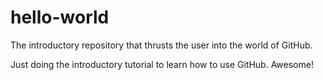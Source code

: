 # hello-world
The introductory repository that thrusts the user into the world of GitHub.

Just doing the introductory tutorial to learn how to use GitHub. Awesome!
